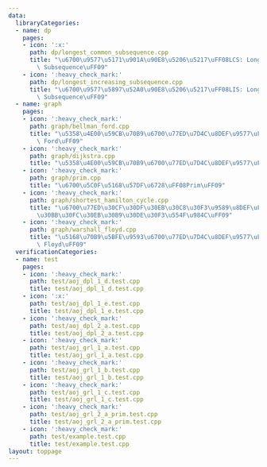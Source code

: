 ```yaml
---
data:
  libraryCategories:
  - name: dp
    pages:
    - icon: ':x:'
      path: dp/longest_common_subsequence.cpp
      title: "\u6700\u9577\u5171\u901A\u90E8\u5206\u5217\uFF08LCS: Longest Common\
        \ Subsequence\uFF09"
    - icon: ':heavy_check_mark:'
      path: dp/longest_increasing_subsequence.cpp
      title: "\u6700\u9577\u5897\u52A0\u90E8\u5206\u5217\uFF08LIS: Longest Increasing\
        \ Subsequence\uFF09"
  - name: graph
    pages:
    - icon: ':heavy_check_mark:'
      path: graph/bellman_ford.cpp
      title: "\u5358\u4E00\u59CB\u70B9\u6700\u77ED\u7D4C\u8DEF\u9577\uFF08Bellman\
        \ Ford\uFF09"
    - icon: ':heavy_check_mark:'
      path: graph/dijkstra.cpp
      title: "\u5358\u4E00\u59CB\u70B9\u6700\u77ED\u7D4C\u8DEF\u9577\uFF08Dijkstra\uFF09"
    - icon: ':heavy_check_mark:'
      path: graph/prim.cpp
      title: "\u6700\u5C0F\u5168\u57DF\u6728\uFF08Prim\uFF09"
    - icon: ':heavy_check_mark:'
      path: graph/shortest_hamilton_cycle.cpp
      title: "\u6700\u77ED\u30CF\u30DF\u30EB\u30C8\u30F3\u9589\u8DEF\uFF08\u5DE1\u56DE\
        \u30BB\u30FC\u30EB\u30B9\u30DE\u30F3\u554F\u984C\uFF09"
    - icon: ':heavy_check_mark:'
      path: graph/warshall_floyd.cpp
      title: "\u5168\u70B9\u5BFE\u9593\u6700\u77ED\u7D4C\u8DEF\u9577\uFF08Warshall\
        \ Floyd\uFF09"
  verificationCategories:
  - name: test
    pages:
    - icon: ':heavy_check_mark:'
      path: test/aoj_dpl_1_d.test.cpp
      title: test/aoj_dpl_1_d.test.cpp
    - icon: ':x:'
      path: test/aoj_dpl_1_e.test.cpp
      title: test/aoj_dpl_1_e.test.cpp
    - icon: ':heavy_check_mark:'
      path: test/aoj_dpl_2_a.test.cpp
      title: test/aoj_dpl_2_a.test.cpp
    - icon: ':heavy_check_mark:'
      path: test/aoj_grl_1_a.test.cpp
      title: test/aoj_grl_1_a.test.cpp
    - icon: ':heavy_check_mark:'
      path: test/aoj_grl_1_b.test.cpp
      title: test/aoj_grl_1_b.test.cpp
    - icon: ':heavy_check_mark:'
      path: test/aoj_grl_1_c.test.cpp
      title: test/aoj_grl_1_c.test.cpp
    - icon: ':heavy_check_mark:'
      path: test/aoj_grl_2_a_prim.test.cpp
      title: test/aoj_grl_2_a_prim.test.cpp
    - icon: ':heavy_check_mark:'
      path: test/example.test.cpp
      title: test/example.test.cpp
layout: toppage
---
```

